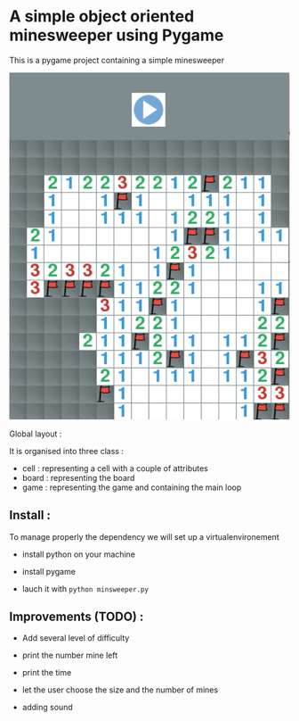 A simple object oriented minesweeper using Pygame
=================================================

This is a pygame project containing a simple minesweeper

![Alt text](/img/minesweeperScreenshot.png?raw=true "Screenshot of minesweeper")

Global layout :

It is organised into three class :

- cell : representing a cell with a couple of attributes
- board : representing the board
- game : representing the game and containing the main loop

Install :
---------

To manage properly the dependency we will set up a virtualenvironement

* install python on your machine

* install pygame

* lauch it with `python minsweeper.py`


Improvements (TODO) :
---------------------

* Add several level of difficulty

* print the number mine left

* print the time

* let the user choose the size and the number of mines

* adding sound